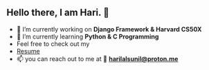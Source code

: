 ## Hello there, I am Hari. 👋

- 🔭 I’m currently working on **Django Framework & Harvard CS50X**
- 🌱 I’m currently learning **Python & C Programming**
- Feel free to check out my
- [Resume](https://drive.google.com/file/d/1Q3MXX9OZNzmtb95FTnbV2oaYZbFPpjua/view?usp=drive_link)
- 📫 you can reach out to me at 📩 **harilalsunil@proton.me**

<!--
**harilal766/harilal766** is a ✨ _special_ ✨ repository because its `README.md` (this file) appears on your GitHub profile.

Here are some ideas to get you started:

- 🔭 I’m currently working on ...
- 🌱 I’m currently learning ...
- 👯 I’m looking to collaborate on ...
- 🤔 I’m looking for help with ...
- 💬 Ask me about ...
- 📫 How to reach me: ...
- 😄 Pronouns: ...
- ⚡ Fun fact: ...
-->
